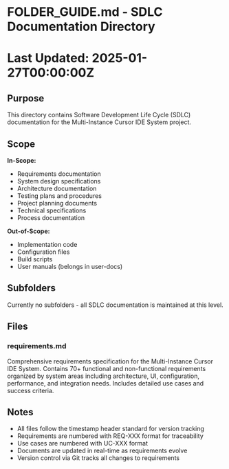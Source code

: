 # FOLDER_GUIDE.md - SDLC Documentation Directory
# Last Updated: 2025-01-27T00:00:00Z

## Purpose
This directory contains Software Development Life Cycle (SDLC) documentation for the Multi-Instance Cursor IDE System project.

## Scope
**In-Scope:**
- Requirements documentation
- System design specifications
- Architecture documentation  
- Testing plans and procedures
- Project planning documents
- Technical specifications
- Process documentation

**Out-of-Scope:**
- Implementation code
- Configuration files
- Build scripts
- User manuals (belongs in user-docs)

## Subfolders
Currently no subfolders - all SDLC documentation is maintained at this level.

## Files

### requirements.md
Comprehensive requirements specification for the Multi-Instance Cursor IDE System. Contains 70+ functional and non-functional requirements organized by system areas including architecture, UI, configuration, performance, and integration needs. Includes detailed use cases and success criteria.

## Notes
- All files follow the timestamp header standard for version tracking
- Requirements are numbered with REQ-XXX format for traceability
- Use cases are numbered with UC-XXX format
- Documents are updated in real-time as requirements evolve
- Version control via Git tracks all changes to requirements 